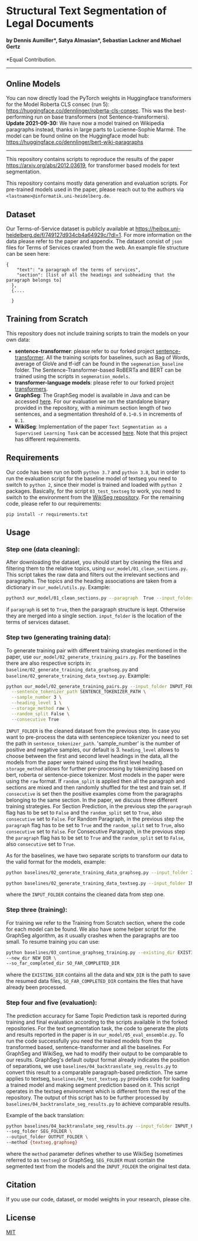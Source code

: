 # Structural Text Segmentation of Legal Documents
#### by Dennis Aumiller*, Satya Almasian*, Sebastian Lackner and Michael Gertz
*Equal Contribution.

---
## Online Models

You can now directly load the PyTorch weights in Huggingface transformers for the Model Roberta CLS consec (run 5): https://huggingface.co/dennlinger/roberta-cls-consec. This was the best-performing run on base transformers (not Sentence-transformers).  
**Update 2021-09-30:** We have now a model trained on Wikipedia paragraphs instead, thanks in large parts to Lucienne-Sophie Marmé. The model can be found online on the Huggingface model hub: https://huggingface.co/dennlinger/bert-wiki-paragraphs

---

This repository contains scripts to reproduce the results of the paper https://arxiv.org/abs/2012.03619, for transformer based models for text segmentation. 

This repository contains mostly data generation and evaluation scripts. For pre-trained models used in the paper, please reach out to the authors via `<lastname>@informatik.uni-heidelberg.de`.

## Dataset
Our Terms-of-Service dataset is publicly available at https://heibox.uni-heidelberg.de/f/749127d934cb4a64929c/?dl=1. 
For more information on the data please refer to the paper and appendix. 
The dataset consist of `json` files for Terms of Services crawled from the web. 
An example file structure can be seen here: 
```
{
    "text": "a paragraph of the terms of services",
    "section": [list of all the headings and subheading that the paragraph belongs to]
  },
  {....
  
  }
```

## Training from Scratch
This repository does not include training scripts to train the models on your own data: 

* __sentence-transformer__: please refer to our forked project [sentence-transformer](https://github.com/dennlinger/sentence-transformers). 
All the training scripts for baselines, such as Bag of Words, average of GloVe and tf-idf can be found in the `segmenation_baseline` folder. 
The Sentence-Transformer-based RoBERTa and BERT can be trained using the scripts in `segmenation_models`.
* __transformer-language models__: please refer to our forked project [transformers](https://github.com/dennlinger/transformers).
* __GraphSeg__: The GraphSeg model is available in Java and can be accessed [here](https://bitbucket.org/gg42554/graphseg/src/master/).
For our evaluation we ran the standalone binary provided in the repository, with a minimum section length of two sentences,
and a segmentation threshold of `0.1`-`0.5` in increments of `0.1`.
* __WikiSeg__: Implementation of the paper `Text Segmentation as a Supervised Learning Task` 
can be accessed [here](https://github.com/koomri/text-segmentation). Note that this project has different requirements.


## Requirements
Our code has been run on both `python 3.7` and `python 3.8`,
but in order to run the evaluation script for the baseline model of textseg you need to switch to `python 2`, 
since their model is trained and loaded with `python 2` packages. 
Basically, for the script `03_test_textseg` to work, you need to switch to the environment 
from the [WikiSeg repository](https://github.com/koomri/text-segmentation).
For the remaining code, please refer to our requirements: 
```
pip install -r requirements.txt
```

## Usage
### Step one (data cleaning): 

After downloading the dataset, you should start by cleaning the files and filtering them to the relative topics, 
using `our_model/01_clean_sections.py`. This script takes the raw data and filters out the irrelevant sections and paragraphs.
The topics and the heading associations are taken from a dictionary in `our_model/utils.py`. Example:
```bash
python3 our_model/01_clean_sections.py --paragraph  True --input_folder INPUT_FOLDER --output_folder OUTPUT_FOLDER                   
```
if `paragraph` is set to `True`, then the paragraph structure is kept. Otherwise they are merged into a single section. 
`input_folder` is the location of the terms of services dataset.

### Step two (generating training data): 
To generate training pair with different training strategies mentioned in the paper, 
use `our_model/02_generate_training_pairs.py`. For the baselines there are also respective scripts in:
`baseline/02_generate_training_data_graphseg.py` and  `baseline/02_generate_training_data_textseg.py`. 
Example:
```bash
python our_model/02_generate_training_pairs.py --input_folder INPUT_FOLDER --output_folder OUTPUT_FOLDER \
  --sentence_tokenizer_path SENTENCE_TOKENIZER_PATH \
  --sample_number 3 \
  --heading_level 1 \
  --storage_method raw \
  --random_split False \
  --consecutive True 
```
`INPUT_FOLDER` is the cleaned dataset from the previous step. 
In case you want to pre-process the data with sentencepiece tokenizer you need to set the path in `sentence_tokenizer_path`. 
'sample_number' is the number of positive and negative samples, our default is 3. 
`heading_level` allows to choose between the first and second level headings in the data, 
all the models from the paper were trained using the first level heading. 
`storage_method` allows for further pre-processing by tokenizing based on bert, roberta or sentence-piece tokenizer. 
Most models in the paper were using the `raw` format. 
If `random_split` is applied then all the paragraph and sections are mixed and then randomly shuffled for the test and train set. 
If `consecutive` is set then the positive examples come from the paragraphs belonging to the same section.
In the paper, we discuss three different training strategies. 
For Section Prediction, in the previous step the `paragraph` flag has to be set to `False` and the `random_split` set to `True`,
 also `consecutive` set to `False`. 
 For Random Paragraph, in the previous step the `paragraph` flag has to be set to `True` and the `random_split` set to `True`, 
 also `consecutive` set to `False`. 
 For Consecutive Paragraph, in the previous step the `paragraph` flag has to be set to `True` and the `random_split` set to `False`, 
 also `consecutive` set to `True`.

As for the baselines, we have two separate scripts to transform our data to the valid format for the models, example: 
```bash
python baselines/02_generate_training_data_graphseg.py --input_folder INPUT_FOLDER --output_folder OUTPUT_FOLDER
``` 

```bash
python baselines/02_generate_training_data_textseg.py --input_folder INPUT_FOLDER --output_folder OUTPUT_FOLDER --heading_level 1
```

where the `INPUT_FOLDER` contains the cleaned data from step one.

### Step three (training): 
For training we refer to the Training from Scratch section, where the code for each model can be found. 
We also have some helper script for the GraphSeg algorithm, as it usually crashes when the paragraphs are too small. 
To resume training you can use: 
```bash
python baselines/03_continue_graphseg_training.py --existing_dir EXISTING_DIR \
--new_dir NEW_DIR \
--so_far_completed_dir SO_FAR_COMPLETED_DIR
```
where the `EXISTING_DIR` contains all the data and `NEW_DIR` is the path to save the resumed data files, 
`SO_FAR_COMPLETED_DIR` contains the files that have already been processed. 

### Step four and five (evaluation): 
The prediction accuracy for Same Topic Prediction task is reported during training and final evaluation according to 
the scripts available in the forked repositories. For the text segmentation task, the code to generate the plots and 
results reported in the paper is in `our_model/05_eval_ensemble.py`. 
To run the code successfully you need the trained models from the transformed based, sentence-transformer and all the baselines.
For GraphSeg and WikiSeg, we had to modify their output to be comparable to our results. 
GraphSeg's default output format already indicates the position of separations, 
we use `baselines/04_backtranslate_seg_results.py` to convert this result to a comparable paragraph-based prediction. 
The same applies to textseg, `baselines/04_test_textseg.py` provides code for loading a trained model and making segment prediction based on it.
This script operates in the textseg environment which is different form the rest of the repository. 
The output of this script has to be further processed by `baselines/04_backtranslate_seg_results.py` to achieve comparable results.

Example of the back translation: 
```bash
python baselines/04_backtranslate_seg_results.py --input_folder INPUT_FOLDER \
--seg_folder SEG_FOLDER \
--output_folder OUTPUT_FOLDER \
--method {textseg,graphseg}
```
where the `method` parameter defines whether to use WikiSeg (sometimes referred to as `textseg`) or GraphSeg, 
`SEG_FOLDER` must contain the segmented text from the models and the `INPUT_FOLDER` the original test data.  

## Citation
If you use our code, dataset, or model weights in your research, please cite.


## License
[MIT](https://choosealicense.com/licenses/mit/)

